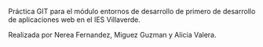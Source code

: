 Práctica GIT para el módulo entornos de desarrollo de primero de desarrollo de aplicaciones web en el IES Villaverde.

Realizada por Nerea Fernandez, Miguez Guzman y Alicia Valera.